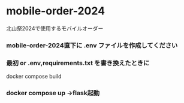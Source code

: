 # mobile-order-2024
北山祭2024で使用するモバイルオーダー

### mobile-order-2024直下に .env ファイルを作成してください
### 最初 or  .env,requirements.txt を書き換えたときに
docker compose build

### docker compose up ->flask起動
